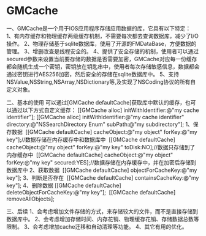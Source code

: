 # GMCache
一、GMCache是一个用于IOS应用程序存储应用数据的库，它具有以下特定：
1、有内存缓存和物理缓存两级缓存机制，不需要每次都去查询数据库，减少了I/O操作。
2、物理存储基于sqlite数据库，使用了开源的FMDataBase，方便数据的管理。
3、增删改查是线程安全的。
4、提供了安全存储的机制，使用者可以通过secured参数来设置当前要存储的数据是否需要加密，GMCache对应每一份缓存都会随机生成一个密钥，密钥放在钥匙串中，使用者每次存储敏感信息，数据都会通过密钥进行AES256加密，然后安全的存储在sqlite数据库中。
5、支持NSValue,NSString,NSArray,NSDictionary等,及实现了NSCoding协议的所有自定义对象。

二、基本的使用
可以通过[GMCache defaultCache]获取库中默认的缓存，也可以通过以下方式自定义缓存：
[[GMCache alloc] initWithIdentifier:@"my cache identifier"];
[[GMCache alloc] initWithIdentifier:@"my cache identifier" directory:@"NSSearchDirectory Enum" subPath:@"my subdirectory"];
1、保存数据
 [[GMCache defaultCache] cacheObject:@"my object" forKey:@"my key"];//数据存储在内存缓存中和数据库中
 [[GMCache defaultCache] cacheObject:@"my object" forKey:@"my key" toDisk:NO];//数据只存储到了内存缓存中
 [[GMCache defaultCache] cacheObject:@"my object" forKey:@"my key" secured:YES];//数据存储在内存缓存中，并在加密后存储到数据库中
2、获取数据
 [[GMCache defaultCache] objectForCacheKey:@"my key"];
3、判断是否存在
 [[GMCache defaultCache] containsCacheKey:@"my key"];
4、删除数据
[[GMCache defaultCache] deleteObjectForCacheKey:@"my key"];
 [[GMCache defaultCache] removeAllObjects];

三、后续
1、会考虑增加文件存储的方式，来存储较大的文件，而不是直接存储到数据库中。
2、会考虑增加存储时间、内存花销、物理缓存花销、存储数据总数等限制。
3、会考虑增加cache迁移和自动清理等功能。
4、其它有用的优化。
